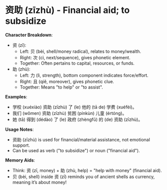 # **资助 (zīzhù) - Financial aid; to subsidize**

**Character Breakdown**:  
- 资 (zī):
  - Left: 贝 (bèi, shell/money radical), relates to money/wealth.
  - Right: 次 (cì, next/sequence), gives phonetic element.
  - Together: Often pertains to capital, resources, or funds.  
- 助 (zhù):
  - Left: 力 (lì, strength), bottom component indicates force/effort.
  - Right: 且 (qiě, moreover), gives phonetic clue.
  - Together: Means "to help" or "to assist".

**Examples**:  
- 学校 (xuéxiào) 资助 (zīzhù) 了 (le) 他的 (tā de) 学费 (xuéfèi)。  
- 我们 (wǒmen) 资助 (zīzhù) 贫困 (pínkùn) 儿童 (értóng)。  
- 她 (tā) 得到 (dédào) 了 (le) 政府 (zhèngfǔ) 的 (de) 资助 (zīzhù)。

**Usage Notes**:  
- 资助 (zīzhù) is used for financial/material assistance, not emotional support.  
- Can be used as verb ("to subsidize") or noun ("financial aid").

**Memory Aids**:  
- Think: 资 (zī, money) + 助 (zhù, help) = "help with money" (financial aid).  
- 贝 (bèi, shell) inside 资 (zī) reminds you of ancient shells as currency, meaning it’s about money!